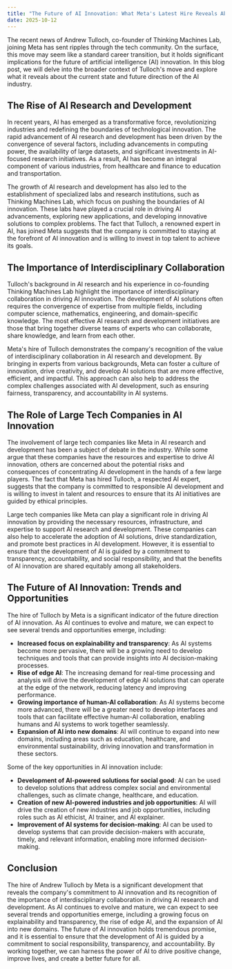 ```yaml
---
title: "The Future of AI Innovation: What Meta's Latest Hire Reveals About the Industry's Trajectory"
date: 2025-10-12
---
```


The recent news of Andrew Tulloch, co-founder of Thinking Machines Lab, joining Meta has sent ripples through the tech community. On the surface, this move may seem like a standard career transition, but it holds significant implications for the future of artificial intelligence (AI) innovation. In this blog post, we will delve into the broader context of Tulloch's move and explore what it reveals about the current state and future direction of the AI industry.

## The Rise of AI Research and Development
In recent years, AI has emerged as a transformative force, revolutionizing industries and redefining the boundaries of technological innovation. The rapid advancement of AI research and development has been driven by the convergence of several factors, including advancements in computing power, the availability of large datasets, and significant investments in AI-focused research initiatives. As a result, AI has become an integral component of various industries, from healthcare and finance to education and transportation.

The growth of AI research and development has also led to the establishment of specialized labs and research institutions, such as Thinking Machines Lab, which focus on pushing the boundaries of AI innovation. These labs have played a crucial role in driving AI advancements, exploring new applications, and developing innovative solutions to complex problems. The fact that Tulloch, a renowned expert in AI, has joined Meta suggests that the company is committed to staying at the forefront of AI innovation and is willing to invest in top talent to achieve its goals.

## The Importance of Interdisciplinary Collaboration
Tulloch's background in AI research and his experience in co-founding Thinking Machines Lab highlight the importance of interdisciplinary collaboration in driving AI innovation. The development of AI solutions often requires the convergence of expertise from multiple fields, including computer science, mathematics, engineering, and domain-specific knowledge. The most effective AI research and development initiatives are those that bring together diverse teams of experts who can collaborate, share knowledge, and learn from each other.

Meta's hire of Tulloch demonstrates the company's recognition of the value of interdisciplinary collaboration in AI research and development. By bringing in experts from various backgrounds, Meta can foster a culture of innovation, drive creativity, and develop AI solutions that are more effective, efficient, and impactful. This approach can also help to address the complex challenges associated with AI development, such as ensuring fairness, transparency, and accountability in AI systems.

## The Role of Large Tech Companies in AI Innovation
The involvement of large tech companies like Meta in AI research and development has been a subject of debate in the industry. While some argue that these companies have the resources and expertise to drive AI innovation, others are concerned about the potential risks and consequences of concentrating AI development in the hands of a few large players. The fact that Meta has hired Tulloch, a respected AI expert, suggests that the company is committed to responsible AI development and is willing to invest in talent and resources to ensure that its AI initiatives are guided by ethical principles.

Large tech companies like Meta can play a significant role in driving AI innovation by providing the necessary resources, infrastructure, and expertise to support AI research and development. These companies can also help to accelerate the adoption of AI solutions, drive standardization, and promote best practices in AI development. However, it is essential to ensure that the development of AI is guided by a commitment to transparency, accountability, and social responsibility, and that the benefits of AI innovation are shared equitably among all stakeholders.

## The Future of AI Innovation: Trends and Opportunities
The hire of Tulloch by Meta is a significant indicator of the future direction of AI innovation. As AI continues to evolve and mature, we can expect to see several trends and opportunities emerge, including:
* **Increased focus on explainability and transparency**: As AI systems become more pervasive, there will be a growing need to develop techniques and tools that can provide insights into AI decision-making processes.
* **Rise of edge AI**: The increasing demand for real-time processing and analysis will drive the development of edge AI solutions that can operate at the edge of the network, reducing latency and improving performance.
* **Growing importance of human-AI collaboration**: As AI systems become more advanced, there will be a greater need to develop interfaces and tools that can facilitate effective human-AI collaboration, enabling humans and AI systems to work together seamlessly.
* **Expansion of AI into new domains**: AI will continue to expand into new domains, including areas such as education, healthcare, and environmental sustainability, driving innovation and transformation in these sectors.

Some of the key opportunities in AI innovation include:
* **Development of AI-powered solutions for social good**: AI can be used to develop solutions that address complex social and environmental challenges, such as climate change, healthcare, and education.
* **Creation of new AI-powered industries and job opportunities**: AI will drive the creation of new industries and job opportunities, including roles such as AI ethicist, AI trainer, and AI explainer.
* **Improvement of AI systems for decision-making**: AI can be used to develop systems that can provide decision-makers with accurate, timely, and relevant information, enabling more informed decision-making.

## Conclusion
The hire of Andrew Tulloch by Meta is a significant development that reveals the company's commitment to AI innovation and its recognition of the importance of interdisciplinary collaboration in driving AI research and development. As AI continues to evolve and mature, we can expect to see several trends and opportunities emerge, including a growing focus on explainability and transparency, the rise of edge AI, and the expansion of AI into new domains. The future of AI innovation holds tremendous promise, and it is essential to ensure that the development of AI is guided by a commitment to social responsibility, transparency, and accountability. By working together, we can harness the power of AI to drive positive change, improve lives, and create a better future for all.
